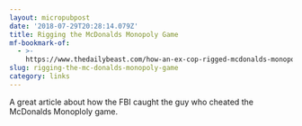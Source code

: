 ```yaml
---
layout: micropubpost
date: '2018-07-29T20:28:14.079Z'
title: Rigging the McDonalds Monopoly Game
mf-bookmark-of:
  - >-
    https://www.thedailybeast.com/how-an-ex-cop-rigged-mcdonalds-monopoly-game-and-stole-millions
slug: rigging-the-mc-donalds-monopoly-game
category: links
---
```

A great article about how the FBI caught the guy who cheated the McDonalds Monoploly game. 
